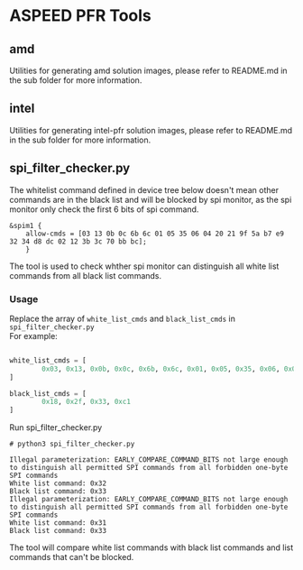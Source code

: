 # ASPEED PFR Tools

## amd

Utilities for generating amd solution images, please refer to README.md in the sub folder for more information.

## intel

Utilities for generating intel-pfr solution images, please refer to README.md in the sub folder for more information.

## spi_filter_checker.py

The whitelist command defined in device tree below doesn't mean other commands are in the black list and will be blocked by spi monitor, as the spi monitor only check the first 6 bits of spi command.
```
&spim1 {
	allow-cmds = [03 13 0b 0c 6b 6c 01 05 35 06 04 20 21 9f 5a b7 e9 32 34 d8 dc 02 12 3b 3c 70 bb bc];
    }
```

The tool is used to check whther spi monitor can distinguish all white list commands from all black list commands.

### Usage
Replace the array of `white_list_cmds` and `black_list_cmds` in `spi_filter_checker.py`  
For example:

```python

white_list_cmds = [
        0x03, 0x13, 0x0b, 0x0c, 0x6b, 0x6c, 0x01, 0x05, 0x35, 0x06, 0x04, 0x20, 0x21, 0x9f, 0x5a, 0xb7, 0xe9, 0x32, 0x34, 0xd8, 0xdc, 0x02, 0x12, 0x15, 0x31, 0x3b, 0x3c
]

black_list_cmds = [
        0x18, 0x2f, 0x33, 0xc1
]

```

Run spi_filter_checker.py
```
# python3 spi_filter_checker.py

Illegal parameterization: EARLY_COMPARE_COMMAND_BITS not large enough to distinguish all permitted SPI commands from all forbidden one-byte SPI commands
White list command: 0x32
Black list command: 0x33
Illegal parameterization: EARLY_COMPARE_COMMAND_BITS not large enough to distinguish all permitted SPI commands from all forbidden one-byte SPI commands
White list command: 0x31
Black list command: 0x33
```

The tool will compare white list commands with black list commands and list commands that can't be blocked.

